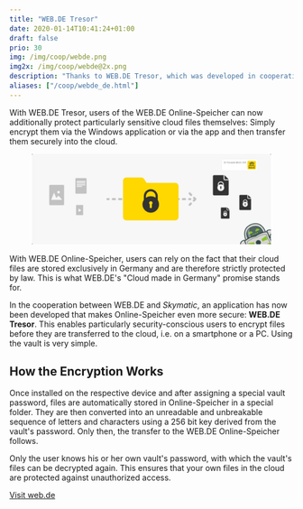 ```yaml
---
title: "WEB.DE Tresor"
date: 2020-01-14T10:41:24+01:00
draft: false
prio: 30
img: /img/coop/webde.png
img2x: /img/coop/webde@2x.png
description: "Thanks to WEB.DE Tresor, which was developed in cooperation with WEB.DE, users of the WEB.DE Online-Speicher can now additionally protect particularly sensitive cloud files themselves: Simply encrypt them via the Windows application or via the app and then transfer them securely into the cloud."
aliases: ["/coop/webde_de.html"]
---
```


With WEB.DE Tresor, users of the WEB.DE Online-Speicher can now additionally protect particularly sensitive cloud files themselves: Simply encrypt them via the Windows application or via the app and then transfer them securely into the cloud.

<figure class="mx-auto lg:w-10/12 w-full">
    <img class="w-full rounded-lg" src="/img/coop/webde-banner.jpg">
</figure>

With WEB.DE Online-Speicher, users can rely on the fact that their cloud files are stored exclusively in Germany and are therefore strictly protected by law. This is what WEB.DE's "Cloud made in Germany" promise stands for.

In the cooperation between WEB.DE and _Skymatic_, an application has now been developed that makes Online-Speicher even more secure: **WEB.DE Tresor**. This enables particularly security-conscious users to encrypt files before they are transferred to the cloud, i.e. on a smartphone or a PC. Using the vault is very simple.

## How the Encryption Works
Once installed on the respective device and after assigning a special vault password, files are automatically stored in Online-Speicher in a special folder. They are then converted into an unreadable and unbreakable sequence of letters and characters using a 256 bit key derived from the vault's password. Only then, the transfer to the WEB.DE Online-Speicher follows.

Only the user knows his or her own vault's password, with which the vault's files can be decrypted again. This ensures that your own files in the cloud are protected against unauthorized access.

<p class="text-center">
    <a class="btn btn-primary" href="https://produkte.web.de/online-speicher/cloud-verschluesselung/" target="_blank" rel="noopener"><i class="fas fa-link"></i> Visit web.de</a>
</p>
